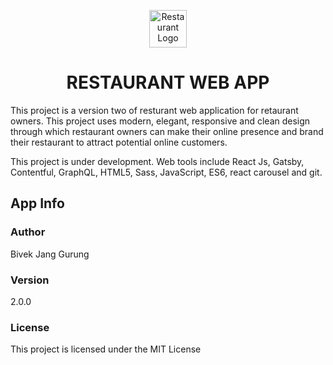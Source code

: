 <p align="center">
    <img alt="Restaurant Logo" src="/src/images/logo/icon.png" width="60" />
</p>
<h1 align="center">
  RESTAURANT WEB APP
</h1>

This project is a version two of resturant web application for retaurant owners. This project uses modern, elegant, responsive and clean design through which restaurant owners can make their online presence and brand their restaurant to attract potential online customers.

This project is under development. Web tools include React Js, Gatsby, Contentful, GraphQL, HTML5, Sass, JavaScript, ES6, react carousel and git.


## App Info

### Author

Bivek Jang Gurung

### Version

2.0.0

### License

This project is licensed under the MIT License